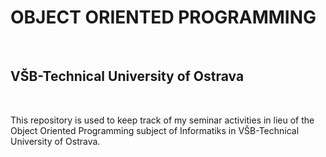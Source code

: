 <h1><b> OBJECT ORIENTED PROGRAMMING</b></h1><br>
<h2>VŠB-Technical University of Ostrava</h2><br>
<p>This repository is used to keep track of my seminar activities in lieu of the Object Oriented Programming subject of Informatiks in VŠB-Technical University of Ostrava.</p>
